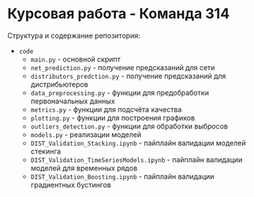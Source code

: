 # Курсовая работа - Команда 314
Структура и содержание репозитория:
- `code`
    - `main.py` - основной скрипт
    - `net_prediction.py` - получение предсказаний для сети
    - `distributors_predction.py` - получение предсказаний для дистрибьютеров
    - `data_preprocessing.py` - функции для предобработки первоначальных данных
    - `metrics.py` - функции для подсчёта качества
    - `plotting.py` - функции для построения графиков
    - `outliers_detection.py` - функции для обработки выбросов
    - `models.py` - реализации моделей
    - `DIST_Validation_Stacking.ipynb` - пайплайн валидации моделей стекинга
    - `DIST_Validation_TimeSeriesModels.ipynb` - пайплайн валидации моделей для временных рядов
    - `DIST_Validation_Boosting.ipynb` - пайплайн валидации градиентных бустингов
